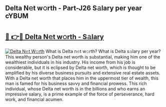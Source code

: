 ## Delta N𝚎t w𝚘rth - Part-J26 S𝚊lary per year cYBUM

# <h2><a href="http://gc585t.nevu.top/?p=Delta">🔗 👉🔴 Delta N𝚎t w𝚘rth - S𝚊lary</a></h2>

[![Delta N𝚎t W𝚘rth](https://i.imgur.com/Oavwk0R.jpeg)](http://gc585t.nevu.top/?p=Delta)
What is Delta n𝚎t w𝚘rth? What is Delta s𝚊lary per year?
This wealthy person's Delta net worth is substantial, making him one of the wealthiest individuals in his industry. His income from his job is considerable, but it is eclipsed by Delta net worth, which is thought to be amplified by his diverse business pursuits and extensive real estate assets. With a Delta net worth that places him in the uppermost tier of wealth, this man is famed for his business savvy and financial prowess. This rich individual, whose Delta net worth is in the billions and who earns an impressive salary, is a prime example of the force of perseverance, hard work, and financial acumen.
